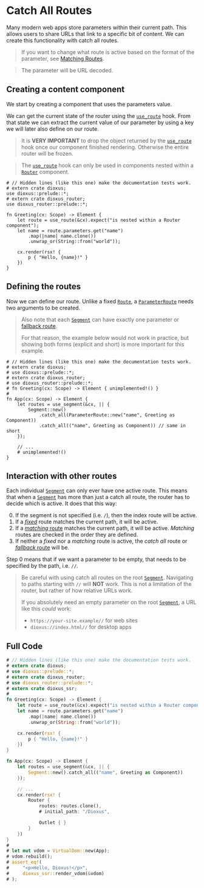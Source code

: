 # Catch All Routes

Many modern web apps store parameters within their current path. This allows
users to share URLs that link to a specific bit of content. We can create this
functionality with catch all routes.

> If you want to change what route is active based on the format of the
> parameter, see [Matching Routes](./matching.md).

> The parameter will be URL decoded.

## Creating a content component
We start by creating a component that uses the parameters value.

We can get the current state of the router using the [`use_route`] hook. From
that state we can extract the current value of our parameter by using a key we
will later also define on our route.

> It is **VERY IMPORTANT** to drop the object returned by the [`use_route`]
> hook once our component finished rendering. Otherwise the entire router will
> be frozen.

> The [`use_route`] hook can only be used in components nested within a
> [`Router`] component.

```rust,no_run
# // Hidden lines (like this one) make the documentation tests work.
# extern crate dioxus;
use dioxus::prelude::*;
# extern crate dioxus_router;
use dioxus_router::prelude::*;

fn Greeting(cx: Scope) -> Element {
    let route = use_route(&cx).expect("is nested within a Router component");
    let name = route.parameters.get("name")
        .map(|name| name.clone())
        .unwrap_or(String::from("world"));

    cx.render(rsx! {
        p { "Hello, {name}!" }
    })
}
```

## Defining the routes
Now we can define our route. Unlike a fixed [`Route`], a [`ParameterRoute`]
needs two arguments to be created.

> Also note that each [`Segment`] can have exactly one parameter or
> [fallback route](./fallback.md).
>
> For that reason, the example below would not work in practice, but showing
> both forms (explicit and short) is more important for this example.

```rust,no_run
# // Hidden lines (like this one) make the documentation tests work.
# extern crate dioxus;
# use dioxus::prelude::*;
# extern crate dioxus_router;
# use dioxus_router::prelude::*;
# fn Greeting(cx: Scope) -> Element { unimplemented!() }
#
fn App(cx: Scope) -> Element {
    let routes = use_segment(&cx, || {
        Segment::new()
            .catch_all(ParameterRoute::new("name", Greeting as Component))
            .catch_all(("name", Greeting as Component)) // same in short
    });

    // ...
    # unimplemented!()
}
```

## Interaction with other routes
Each individual [`Segment`] can only ever have one active route. This means that
when a [`Segment`] has more than just a catch all route, the router has to
decide which is active. It does that this way:

0. If the segment is not specified (i.e. `/`), then the index route will be
   active.
1. If a [_fixed_](./index.md#fixed-routes) route matches the current path, it
   will be active.
2. If a [_matching_ route](./matching.md) matches the current path, it will be
   active. _Matching_ routes are checked in the order they are defined.
3. If neither a _fixed_ nor a _matching_ route is active, the _catch all_ route
   or [_fallback_ route](./fallback.md) will be.

Step 0 means that if we want a parameter to be empty, that needs to be specified
by the path, i.e. `//`.

> Be careful with using catch all routes on the root [`Segment`]. Navigating to
> paths starting with `//` will **NOT** work. This is not a limitation of the
> router, but rather of how relative URLs work.
>
> If you absolutely need an empty parameter on the root [`Segment`], a URL like
> this _could_ work:
> - `https://your-site.example//` for web sites
> - `dioxus://index.html//` for desktop apps

## Full Code
```rust
# // Hidden lines (like this one) make the documentation tests work.
# extern crate dioxus;
# use dioxus::prelude::*;
# extern crate dioxus_router;
# use dioxus_router::prelude::*;
# extern crate dioxus_ssr;
#
fn Greeting(cx: Scope) -> Element {
    let route = use_route(&cx).expect("is nested within a Router component");
    let name = route.parameters.get("name")
        .map(|name| name.clone())
        .unwrap_or(String::from("world"));

    cx.render(rsx! {
        p { "Hello, {name}!" }
    })
}

fn App(cx: Scope) -> Element {
    let routes = use_segment(&cx, || {
        Segment::new().catch_all(("name", Greeting as Component))
    });

    // ...
    cx.render(rsx! {
        Router {
            routes: routes.clone(),
            # initial_path: "/Dioxus",

            Outlet { }
        }
    })
}
#
# let mut vdom = VirtualDom::new(App);
# vdom.rebuild();
# assert_eq!(
#     "<p>Hello, Dioxus!</p>",
#     dioxus_ssr::render_vdom(&vdom)
# );
```

[`ParameterRoute`]: https://docs.rs/dioxus-router/latest/dioxus_router/route_definition/struct.ParameterRoute.html
[`Route`]: https://docs.rs/dioxus-router/latest/dioxus_router/route_definition/struct.Route.html
[`Router`]: https://docs.rs/dioxus-router/latest/dioxus_router/components/fn.Router.html
[`Segment`]: https://docs.rs/dioxus-router/latest/dioxus_router/route_definition/struct.Segment.html
[`use_route`]: https://docs.rs/dioxus-router/latest/dioxus_router/hooks/fn.use_route.html
